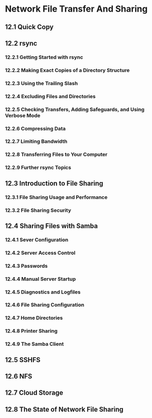# Network File Transfer And Sharing

## 12.1 Quick Copy

## 12.2 rsync

### 12.2.1 Getting Started with rsync

### 12.2.2 Making Exact Copies of a Directory Structure

### 12.2.3 Using the Trailing Slash

### 12.2.4 Excluding Files and Directories

### 12.2.5 Checking Transfers, Adding Safeguards, and Using Verbose Mode

### 12.2.6 Compressing Data

### 12.2.7 Limiting Bandwidth

### 12.2.8 Transferring Files to Your Computer

### 12.2.9 Further rsync Topics

## 12.3 Introduction to File Sharing

### 12.3.1 File Sharing Usage and Performance

### 12.3.2 File Sharing Security

## 12.4 Sharing Files with Samba

### 12.4.1 Sever Configuration

### 12.4.2 Server Access Control

### 12.4.3 Passwords

### 12.4.4 Manual Server Startup

### 12.4.5 Diagnostics and Logfiles

### 12.4.6 File Sharing Configuration

### 12.4.7 Home Directories

### 12.4.8 Printer Sharing

### 12.4.9 The Samba Client

## 12.5 SSHFS

## 12.6 NFS

## 12.7 Cloud Storage

## 12.8 The State of Network File Sharing
